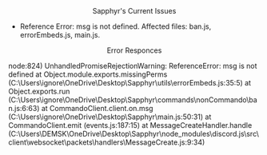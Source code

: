 <center> Sapphyr's Current Issues </center>
<ul>
  <li>Reference Error: msg is not defined. Affected files: ban.js, errorEmbeds.js, main.js.</li>
</ul>

<center> Error Responces </center>
<p style="font-size:"75%;" text-align:"center;">node:824) UnhandledPromiseRejectionWarning: ReferenceError: msg is not defined
    at Object.module.exports.missingPerms (C:\Users\ignore\OneDrive\Desktop\Sapphyr\utils\errorEmbeds.js:35:5)
    at Object.exports.run (C:\Users\ignore\OneDrive\Desktop\Sapphyr\commands\nonCommando\ban.js:6:63)
    at CommandoClient.client.on.msg (C:\Users\ignore\OneDrive\Desktop\Sapphyr\main.js:50:31)
    at CommandoClient.emit (events.js:187:15)
    at MessageCreateHandler.handle (C:\Users\DEMSK\OneDrive\Desktop\Sapphyr\node_modules\discord.js\src\client\websocket\packets\handlers\MessageCreate.js:9:34)</p>
